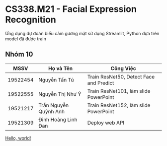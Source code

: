 # CS338.M21 - Facial Expression Recognition

Ứng dụng dự đoán biểu cảm gương mặt sử dụng Streamlit, Python dựa trên model đã được train
## Nhóm 10
| MSSV       |  Họ và Tên       | Công Việc                               |
| -----------| -------------    |-----------------------------------------|
| 19522454   | Nguyễn Tấn Tú    | Train ResNet50, Detect Face and Predict |
| 19522555   | Nguyễn Thị Như Ý | Train ResNet101, làm slide PowerPoint   |
| 19521217   | Trần Nguyễn Quỳnh Anh | Train ResNet152, làm slide PowerPoint|
| 19521309   | Đinh Hoàng Linh Đan | Deploy web API |
<a href="http://example.com/" target="_blank">Hello, world!</a>
